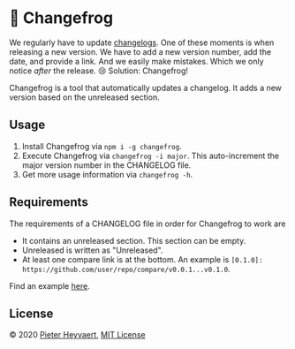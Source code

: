 # :frog: Changefrog

We regularly have to update [changelogs](https://keepachangelog.com/en/1.0.0/).
One of these moments is when releasing a new version.
We have to add a new version number, 
add the date, and 
provide a link.
And we easily make mistakes.
Which we only notice _after_ the release. :cry:
Solution: Changefrog!

Changefrog is a tool that automatically updates a changelog.
It adds a new version based on the unreleased section.

## Usage

1. Install Changefrog via `npm i -g changefrog`.
2. Execute Changefrog via `changefrog -i major`.
This auto-increment the major version number in the CHANGELOG file.
3. Get more usage information via `changefrog -h`.

## Requirements

The requirements of a CHANGELOG file
in order for Changefrog to work are

- It contains an unreleased section.
This section can be empty.
- Unreleased is written as "Unreleased". 
- At least one compare link is at the bottom.
An example is `[0.1.0]: https://github.com/user/repo/compare/v0.0.1...v0.1.0`.

Find an example [here](test/01/input.md).

## License

© 2020 [Pieter Heyvaert](https://pieterheyvaert.com), 
[MIT License](https://github.com/pheyvaer/changefrog/blob/master/LICENSE.md)
